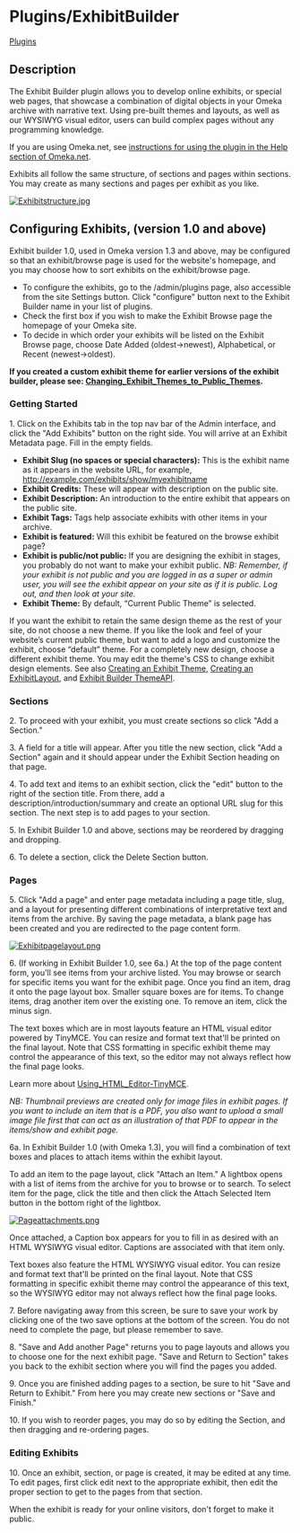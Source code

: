 Plugins/ExhibitBuilder
======================

[Plugins](../Plugins.html "Plugins")

Description 
---------------------------------------------------------------

The Exhibit Builder plugin allows you to develop online exhibits, or
special web pages, that showcase a combination of digital objects in
your Omeka archive with narrative text. Using pre-built themes and
layouts, as well as our WYSIWYG visual editor, users can build complex
pages without any programming knowledge.

If you are using Omeka.net, see [instructions for using the plugin in
the Help section of
Omeka.net](http://info.omeka.net/build-a-website/manage-themes-and-plugins/exhibit-builder/).

Exhibits all follow the same structure, of sections and pages within
sections. You may create as many sections and pages per exhibit as you
like.

[![Exhibitstructure.jpg](http://omeka.org/c/images/4/42/Exhibit_structure.jpg)](http://omeka.org/codex/File:Exhibit_structure.jpg)

Configuring Exhibits, (version 1.0 and above)
-----------------------------------------------------------------------------------------------------------------------------------------

Exhibit builder 1.0, used in Omeka version 1.3 and above, may be
configured so that an exhibit/browse page is used for the website's
homepage, and you may choose how to sort exhibits on the exhibit/browse
page.

-   To configure the exhibits, go to the /admin/plugins page, also
    accessible from the site Settings button. Click "configure" button
    next to the Exhibit Builder name in your list of plugins.
-   Check the first box if you wish to make the Exhibit Browse page the
    homepage of your Omeka site.
-   To decide in which order your exhibits will be listed on the Exhibit
    Browse page, choose Date Added (oldest-&gt;newest), Alphabetical, or
    Recent (newest-&gt;oldest).

**If you created a custom exhibit theme for earlier versions of the
exhibit builder, please see:
[Changing\_Exhibit\_Themes\_to\_Public\_Themes](http://omeka.org/codex/Changing_Exhibit_Themes_to_Public_Themes "Changing Exhibit Themes to Public Themes").**

### Getting Started 

1\. Click on the Exhibits tab in the top nav bar of the Admin interface,
and click the "Add Exhibits" button on the right side. You will arrive
at an Exhibit Metadata page. Fill in the empty fields.

-   **Exhibit Slug (no spaces or special characters):** This is the
    exhibit name as it appears in the website URL, for example,
    <http://example.com/exhibits/show/myexhibitname>
-   **Exhibit Credits:** These will appear with description on the
    public site.
-   **Exhibit Description:** An introduction to the entire exhibit that
    appears on the public site.
-   **Exhibit Tags:** Tags help associate exhibits with other items in
    your archive.
-   **Exhibit is featured:** Will this exhibit be featured on the browse
    exhibit page?
-   **Exhibit is public/not public:** If you are designing the exhibit
    in stages, you probably do not want to make your exhibit public.
    *NB: Remember, if your exhibit is not public and you are logged in
    as a super or admin user, you will see the exhibit appear on your
    site as if it is public. Log out, and then look at your site.*
-   **Exhibit Theme:** By default, “Current Public Theme” is selected.

If you want the exhibit to retain the same design theme as the rest of
your site, do not choose a new theme. If you like the look and feel of
your website’s current public theme, but want to add a logo and
customize the exhibit, choose “default” theme. For a completely new
design, choose a different exhibit theme. You may edit the theme's CSS
to change exhibit design elements. See also [Creating an Exhibit
Theme](http://omeka.org/codex/Creating_an_Exhibit_Theme "Creating an Exhibit Theme"),
[Creating an ExhibitLayout](http://omeka.org/codex/Creating_an_Exhibit_Layout "Creating an Exhibit Layout"),
and [Exhibit Builder ThemeAPI](http://omeka.org/codex/Plugins/ExhibitBuilder/Theme_API "Plugins/ExhibitBuilder/Theme API").

### Sections 

2\. To proceed with your exhibit, you must create sections so click "Add
a Section."

3\. A field for a title will appear. After you title the new section,
click "Add a Section" again and it should appear under the Exhibit
Section heading on that page.

4\. To add text and items to an exhibit section, click the "edit" button
to the right of the section title. From there, add a
description/introduction/summary and create an optional URL slug for
this section. The next step is to add pages to your section.

5\. In Exhibit Builder 1.0 and above, sections may be reordered by
dragging and dropping.

6\. To delete a section, click the Delete Section button.

### Pages

5\. Click "Add a page" and enter page metadata including a page title,
slug, and a layout for presenting different combinations of
interpretative text and items from the archive. By saving the page
metadata, a blank page has been created and you are redirected to the
page content form.

[![Exhibitpagelayout.png](http://omeka.org/c/images/f/fb/Exhibitpagelayout.png)](http://omeka.org/codex/File:Exhibitpagelayout.png)

6\. (If working in Exhibit Builder 1.0, see 6a.) At the top of the page
content form, you'll see items from your archive listed. You may browse
or search for specific items you want for the exhibit page. Once you
find an item, drag it onto the page layout box. Smaller square boxes are
for items. To change items, drag another item over the existing one. To
remove an item, click the minus sign.

The text boxes which are in most layouts feature an HTML visual editor
powered by TinyMCE. You can resize and format text that'll be printed on
the final layout. Note that CSS formatting in specific exhibit theme may
control the appearance of this text, so the editor may not always
reflect how the final page looks.

Learn more about
[Using\_HTML\_Editor-TinyMCE](http://omeka.org/codex/Using_HTML_Editor-TinyMCE "Using HTML Editor-TinyMCE").

*NB: Thumbnail previews are created only for image files in exhibit
pages. If you want to include an item that is a PDF, you also want to
upload a small image file first that can act as an illustration of that
PDF to appear in the items/show and exhibit page.*

6a. In Exhibit Builder 1.0 (with Omeka 1.3), you will find a combination
of text boxes and places to attach items within the exhibit layout.

To add an item to the page layout, click "Attach an Item." A lightbox
opens with a list of items from the archive for you to browse or to
search. To select item for the page, click the title and then click the
Attach Selected Item button in the bottom right of the lightbox.

[![Pageattachments.png](http://omeka.org/c/images/f/f1/Pageattachments.png)](http://omeka.org/codex/File:Pageattachments.png)

Once attached, a Caption box appears for you to fill in as desired with
an HTML WYSIWYG visual editor. Captions are associated with that item
only.

Text boxes also feature the HTML WYSIWYG visual editor. You can resize
and format text that'll be printed on the final layout. Note that CSS
formatting in specific exhibit theme may control the appearance of this
text, so the WYSIWYG editor may not always reflect how the final page
looks.

7\. Before navigating away from this screen, be sure to save your work by
clicking one of the two save options at the bottom of the screen. You do
not need to complete the page, but please remember to save.

8\. "Save and Add another Page" returns you to page layouts and allows
you to choose one for the next exhibit page. "Save and Return to
Section" takes you back to the exhibit section where you will find the
pages you added.

9\. Once you are finished adding pages to a section, be sure to hit "Save
and Return to Exhibit." From here you may create new sections or "Save
and Finish."

10\. If you wish to reorder pages, you may do so by editing the Section,
and then dragging and re-ordering pages.

### Editing Exhibits

10\. Once an exhibit, section, or page is created, it may be edited at
any time. To edit pages, first click edit next to the appropriate
exhibit, then edit the proper section to get to the pages from that
section.

When the exhibit is ready for your online visitors, don't forget to make
it public.
